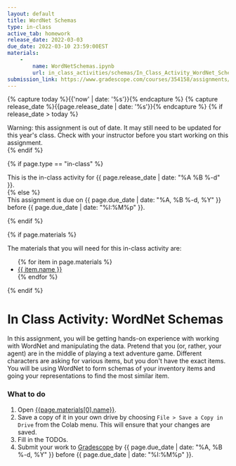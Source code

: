 ```yaml
---
layout: default
title: WordNet Schemas
type: in-class
active_tab: homework
release_date: 2022-03-03
due_date: 2022-03-10 23:59:00EST
materials:
    - 
        name: WordNetSchemas.ipynb
        url: in_class_activities/schemas/In_Class_Activity_WordNet_Schemas.ipynb
submission_link: https://www.gradescope.com/courses/354158/assignments/1905780
---
```


<!-- Check whether the assignment is ready to release -->
{% capture today %}{{'now' | date: '%s'}}{% endcapture %}
{% capture release_date %}{{page.release_date | date: '%s'}}{% endcapture %}
{% if release_date > today %} 
<div class="alert alert-danger">
Warning: this assignment is out of date.  It may still need to be updated for this year's class.  Check with your instructor before you start working on this assignment.
</div>
{% endif %}
<!-- End of check whether the assignment is up to date -->



{% if page.type == "in-class" %}
<!-- In class activity -->
<div class="alert alert-info">
This is the in-class activity for {{ page.release_date | date: "%A %B %-d" }}.
</div>
{% else %}
<!-- Homework assignment -->
<div class="alert alert-info">
This assignment is due on {{ page.due_date | date: "%A, %B %-d, %Y" }} before {{ page.due_date | date: "%I:%M%p" }}. 
</div>

{% endif %}

{% if page.materials %}
<div class="alert alert-info">
The materials that you will need for this in-class activity are:
<ul>
{% for item in page.materials %}
<li><a href="{{item.url}}">{{ item.name }}</a></li>
{% endfor %}
</ul>
</div>
{% endif %}



In Class Activity: WordNet Schemas
=============================================================

In this assignment, you will be getting hands-on experience with working with WordNet and manipulating the data.
Pretend that you (or, rather, your agent) are in the middle of playing a text adventure game. Different characters are asking for various items, but you don't have the exact items. You will be using WordNet to form schemas of your inventory items and going your representations to find the most similar item.



### What to do 

1. Open [{{page.materials[0].name}}]({{page.materials[0].url}}).
2. Save a copy of it in your own drive by choosing `File > Save a Copy in Drive` from the Colab menu.  This will ensure that your changes are saved.
3. Fill in the TODOs.
4. Submit your work to [Gradescope]({{page.submission_link}}) by {{ page.due_date | date: "%A, %B %-d, %Y" }} before {{ page.due_date | date: "%I:%M%p" }}. 


